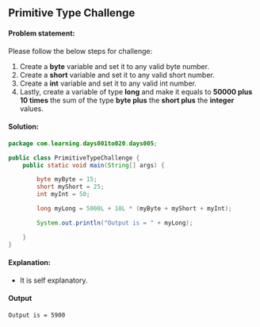 Primitive Type Challenge
--

#### Problem statement:
Please follow the below steps for challenge:
1. Create a **byte** variable and set it to any valid byte number.
2. Create a **short** variable and set it to any valid short number.
3. Create a **int** variable and set it to any valid int number.
4. Lastly, create a variable of type **long** and make it equals to **50000 plus 10 times** the sum of the type **byte plus** the **short plus** the **integer** values.


#### Solution:
```java
package com.learning.days001to020.days005;

public class PrimitiveTypeChallenge {
    public static void main(String[] args) {

        byte myByte = 15;
        short myShort = 25;
        int myInt = 50;

        long myLong = 5000L + 10L * (myByte + myShort + myInt);

        System.out.println("Output is = " + myLong);

    }
}
```

#### Explanation:

- It is self explanatory.
  
 #### Output
 ```    
Output is = 5900
```